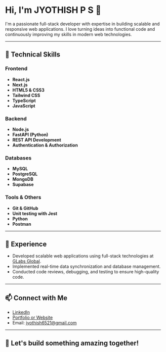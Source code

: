 # Hi, I'm JYOTHISH P S 👋

I'm a passionate full-stack developer with expertise in building scalable and responsive web applications. I love turning ideas into functional code and continuously improving my skills in modern web technologies.

---

## 🚀 Technical Skills

### Frontend
- **React.js**
- **Next.js**
- **HTML5 & CSS3**
- **Tailwind CSS**
- **TypeScript**
- **JavaScript**

### Backend
- **Node.js**
- **FastAPI (Python)**
- **REST API Development**
- **Authentication & Authorization**

### Databases
- **MySQL**
- **PostgreSQL**
- **MongoDB**
- **Supabase**

### Tools & Others
- **Git & GitHub**
- **Unit testing with Jest**
- **Python**
- **Postman**

---

## 🔧 Experience

- Developed scalable web applications using full-stack technologies at [GLabs Global](https://glabsglobal.com).
- Implemented real-time data synchronization and database management.
- Conducted code reviews, debugging, and testing to ensure high-quality code.

---

## 📫 Connect with Me

- [LinkedIn](https://www.linkedin.com/in/jyothish-ps/)
- [Portfolio or Website](https://portfolio-react-two-black.vercel.app/)
- Email: jyothish6521@gmail.com

---

## 🌟 Let's build something amazing together!
